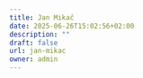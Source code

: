 ```yaml
---
title: Jan Mikač
date: 2025-06-26T15:02:56+02:00
description: ""
draft: false
url: jan-mikac
owner: admin
---
```


<!-- SECTION BREAK --> 